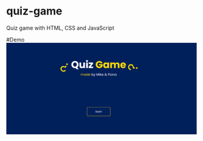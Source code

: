 # quiz-game
Quiz game with HTML, CSS and JavaScript

#Demo
![Find Your Hat Demo](quiz-game-demo.gif)
